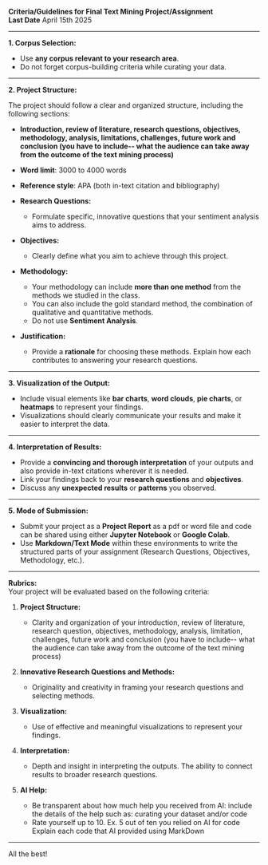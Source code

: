 **Criteria/Guidelines for Final Text Mining Project/Assignment**  
**Last Date** April 15th 2025

---

**1. Corpus Selection:**  
- Use **any corpus relevant to your research area**.
- Do not forget corpus-building criteria while curating your data.

---

**2. Project Structure:**

The project should follow a clear and organized structure, including the following sections:

- **Introduction, review of literature, research questions, objectives, methodology, analysis,  limitations, challenges, future work and conclusion (you have to include-- what the audience can take away from the outcome of the text mining process)**  
- **Word limit**: 3000 to 4000 words
- **Reference style**: APA (both in-text citation and bibliography)
  
- **Research Questions:**
  - Formulate specific, innovative questions that your sentiment analysis aims to address.

- **Objectives:**  
  - Clearly define what you aim to achieve through this project.
  
- **Methodology:**  
  - Your methodology can include **more than one method** from the methods we studied in the class. 
  - You can also include the gold standard method, the combination of qualitative and quantitative methods.
  - Do not use **Sentiment Analysis**.
  
- **Justification:** 
  - Provide a **rationale** for choosing these methods. Explain how each contributes to answering your research questions.

---

**3. Visualization of the Output:**  
- Include visual elements like **bar charts**, **word clouds**, **pie charts**, or **heatmaps** to represent your findings.
- Visualizations should clearly communicate your results and make it easier to interpret the data.

---

**4. Interpretation of Results:**  
- Provide a **convincing and thorough interpretation** of your outputs and also provide in-text citations wherever it is needed.
- Link your findings back to your **research questions** and **objectives**.
- Discuss any **unexpected results** or **patterns** you observed.

---

**5. Mode of Submission:**  
- Submit your project as a **Project Report** as a pdf or word file and code can be shared using either **Jupyter Notebook** or **Google Colab**.
- Use **Markdown/Text Mode** within these environments to write the structured parts of your assignment (Research Questions, Objectives, Methodology, etc.).

---

**Rubrics:**  
Your project will be evaluated based on the following criteria:

1. **Project Structure:**  
   - Clarity and organization of your introduction, review of literature, research question, objectives, methodology, analysis,  limitation, challenges, future work and conclusion (you have to include-- what the audience can take away from the outcome of the text mining process)

2. **Innovative Research Questions and Methods:**  
   - Originality and creativity in framing your research questions and selecting methods.

3. **Visualization:**  
   - Use of effective and meaningful visualizations to represent your findings.

4. **Interpretation:**  
   - Depth and insight in interpreting the outputs. The ability to connect results to broader research questions.

5. **AI Help:**
   - Be transparent about how much help you received from AI: include the details of the help such as: curating your dataset and/or code
   - Rate yourself up to 10. Ex. 5 out of ten you relied on AI for code
     Explain each code that AI provided using MarkDown


---

All the best!



